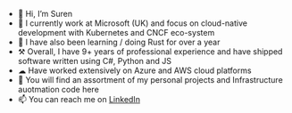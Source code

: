 - 👋 Hi, I’m Suren
- 🔭 I currently work at Microsoft (UK) and focus on cloud-native development with Kubernetes and CNCF eco-system
- 🦀 I have also been learning / doing Rust for over a year 
- ⚒  Overall, I have 9+ years of professional experience and have shipped software written using C#, Python and JS
- ☁  Have worked extensively on Azure and AWS cloud platforms
- 👀 You will find an assortment of my personal projects and Infrastructure auotmation code here
- 📫 You can reach me on [LinkedIn](https://uk.linkedin.com/in/suren-mohandass)

<!--
**suren-m/suren-m** is a ✨ _special_ ✨ repository because its `README.md` (this file) appears on your GitHub profile.

Here are some ideas to get you started:

- 🔭 I’m currently working on ...
- 🌱 I’m currently learning ...
- 👯 I’m looking to collaborate on ...
- 🤔 I’m looking for help with ...
- 💬 Ask me about ...
- 📫 How to reach me: ...
- 😄 Pronouns: ...
- ⚡ Fun fact: ...
-->

